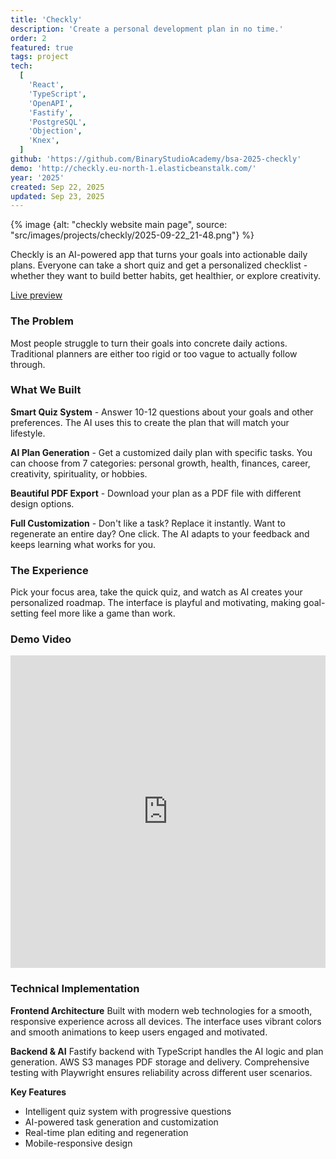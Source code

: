 ```yaml
---
title: 'Checkly'
description: 'Create a personal development plan in no time.'
order: 2
featured: true
tags: project
tech:
  [
    'React',
    'TypeScript',
    'OpenAPI',
    'Fastify',
    'PostgreSQL',
    'Objection',
    'Knex',
  ]
github: 'https://github.com/BinaryStudioAcademy/bsa-2025-checkly'
demo: 'http://checkly.eu-north-1.elasticbeanstalk.com/'
year: '2025'
created: Sep 22, 2025
updated: Sep 23, 2025
---
```


{% image {alt: "checkly website main page", source: "src/images/projects/checkly/2025-09-22_21-48.png"} %}

Checkly is an AI-powered app that turns your goals into actionable daily plans. Everyone can take a short quiz and get a personalized checklist - whether they want to build better habits, get healthier, or explore creativity.

<div class="font-display wrapper | reference-block" data-wrapper-type="inner"><a href="http://checkly.eu-north-1.elasticbeanstalk.com/">Live preview</a></div>

### The Problem

Most people struggle to turn their goals into concrete daily actions. Traditional planners are either too rigid or too vague to actually follow through.

### What We Built

**Smart Quiz System** - Answer 10-12 questions about your goals and other preferences. The AI uses this to create the plan that will match your lifestyle.

**AI Plan Generation** - Get a customized daily plan with specific tasks. You can choose from 7 categories: personal growth, health, finances, career, creativity, spirituality, or hobbies.

**Beautiful PDF Export** - Download your plan as a PDF file with different design options.

**Full Customization** - Don't like a task? Replace it instantly. Want to regenerate an entire day? One click. The AI adapts to your feedback and keeps learning what works for you.

### The Experience

Pick your focus area, take the quick quiz, and watch as AI creates your personalized roadmap. The interface is playful and motivating, making goal-setting feel more like a game than work.

### Demo Video

<p>
<iframe width="100%" height="500px" src="https://www.youtube.com/embed/8dayzlQ2KYQ?start=3996" title="Checkly Demo" frameborder="0" allowfullscreen></iframe>
</p>

### Technical Implementation

**Frontend Architecture**
Built with modern web technologies for a smooth, responsive experience across all devices. The interface uses vibrant colors and smooth animations to keep users engaged and motivated.

**Backend & AI**
Fastify backend with TypeScript handles the AI logic and plan generation. AWS S3 manages PDF storage and delivery. Comprehensive testing with Playwright ensures reliability across different user scenarios.

**Key Features**

- Intelligent quiz system with progressive questions
- AI-powered task generation and customization
- Real-time plan editing and regeneration
- Mobile-responsive design

